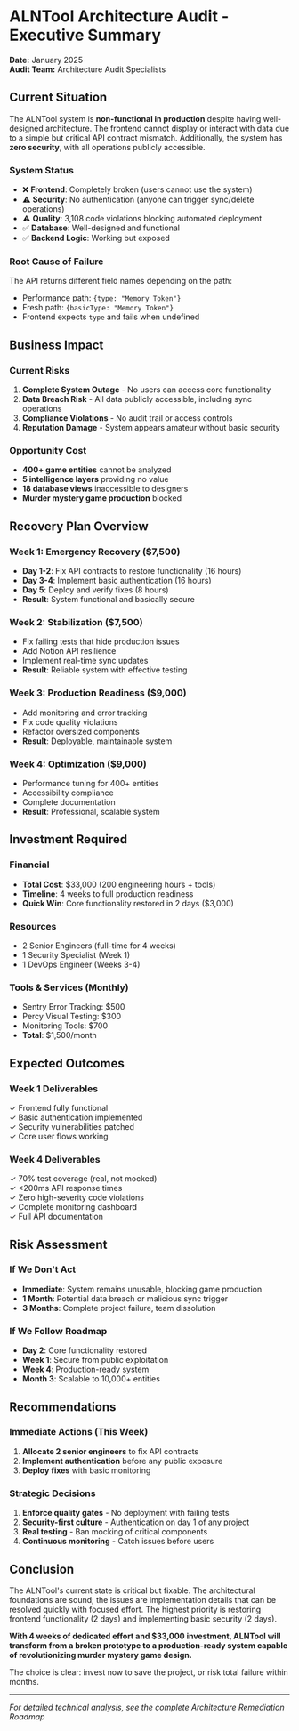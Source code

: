 # ALNTool Architecture Audit - Executive Summary

**Date:** January 2025  
**Audit Team:** Architecture Audit Specialists

## Current Situation

The ALNTool system is **non-functional in production** despite having well-designed architecture. The frontend cannot display or interact with data due to a simple but critical API contract mismatch. Additionally, the system has **zero security**, with all operations publicly accessible.

### System Status
- ❌ **Frontend**: Completely broken (users cannot use the system)
- ⚠️ **Security**: No authentication (anyone can trigger sync/delete operations)  
- ⚠️ **Quality**: 3,108 code violations blocking automated deployment
- ✅ **Database**: Well-designed and functional
- ✅ **Backend Logic**: Working but exposed

### Root Cause of Failure
The API returns different field names depending on the path:
- Performance path: `{type: "Memory Token"}`
- Fresh path: `{basicType: "Memory Token"}`
- Frontend expects `type` and fails when undefined

## Business Impact

### Current Risks
1. **Complete System Outage** - No users can access core functionality
2. **Data Breach Risk** - All data publicly accessible, including sync operations
3. **Compliance Violations** - No audit trail or access controls
4. **Reputation Damage** - System appears amateur without basic security

### Opportunity Cost
- **400+ game entities** cannot be analyzed
- **5 intelligence layers** providing no value
- **18 database views** inaccessible to designers
- **Murder mystery game production** blocked

## Recovery Plan Overview

### Week 1: Emergency Recovery ($7,500)
- **Day 1-2**: Fix API contracts to restore functionality (16 hours)
- **Day 3-4**: Implement basic authentication (16 hours)
- **Day 5**: Deploy and verify fixes (8 hours)
- **Result**: System functional and basically secure

### Week 2: Stabilization ($7,500)
- Fix failing tests that hide production issues
- Add Notion API resilience
- Implement real-time sync updates
- **Result**: Reliable system with effective testing

### Week 3: Production Readiness ($9,000)
- Add monitoring and error tracking
- Fix code quality violations
- Refactor oversized components
- **Result**: Deployable, maintainable system

### Week 4: Optimization ($9,000)
- Performance tuning for 400+ entities
- Accessibility compliance
- Complete documentation
- **Result**: Professional, scalable system

## Investment Required

### Financial
- **Total Cost**: $33,000 (200 engineering hours + tools)
- **Timeline**: 4 weeks to full production readiness
- **Quick Win**: Core functionality restored in 2 days ($3,000)

### Resources
- 2 Senior Engineers (full-time for 4 weeks)
- 1 Security Specialist (Week 1)
- 1 DevOps Engineer (Weeks 3-4)

### Tools & Services (Monthly)
- Sentry Error Tracking: $500
- Percy Visual Testing: $300
- Monitoring Tools: $700
- **Total**: $1,500/month

## Expected Outcomes

### Week 1 Deliverables
✓ Frontend fully functional  
✓ Basic authentication implemented  
✓ Security vulnerabilities patched  
✓ Core user flows working

### Week 4 Deliverables
✓ 70% test coverage (real, not mocked)  
✓ <200ms API response times  
✓ Zero high-severity code violations  
✓ Complete monitoring dashboard  
✓ Full API documentation

## Risk Assessment

### If We Don't Act
- **Immediate**: System remains unusable, blocking game production
- **1 Month**: Potential data breach or malicious sync trigger
- **3 Months**: Complete project failure, team dissolution

### If We Follow Roadmap
- **Day 2**: Core functionality restored
- **Week 1**: Secure from public exploitation
- **Week 4**: Production-ready system
- **Month 3**: Scalable to 10,000+ entities

## Recommendations

### Immediate Actions (This Week)
1. **Allocate 2 senior engineers** to fix API contracts
2. **Implement authentication** before any public exposure
3. **Deploy fixes** with basic monitoring

### Strategic Decisions
1. **Enforce quality gates** - No deployment with failing tests
2. **Security-first culture** - Authentication on day 1 of any project
3. **Real testing** - Ban mocking of critical components
4. **Continuous monitoring** - Catch issues before users

## Conclusion

The ALNTool's current state is critical but fixable. The architectural foundations are sound; the issues are implementation details that can be resolved quickly with focused effort. The highest priority is restoring frontend functionality (2 days) and implementing basic security (2 days). 

**With 4 weeks of dedicated effort and $33,000 investment, ALNTool will transform from a broken prototype to a production-ready system capable of revolutionizing murder mystery game design.**

The choice is clear: invest now to save the project, or risk total failure within months.

---
*For detailed technical analysis, see the complete Architecture Remediation Roadmap*